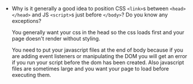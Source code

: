 * Why is it generally a good idea to position CSS `<link>`s between `<head></head>` and JS `<script>`s just before `</body>`? Do you know any exceptions?

  You generally want your css in the head so the css loads first and your page doesn't render without styling.

  You need to put your javascript files at the end of body because if you are adding event listeners or manipulating the DOM you will get an error if you run your script before the dom has been created.  Also javascript files are sometimes large and you want your page to load before executing them.
